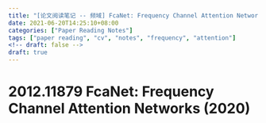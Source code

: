 ```yaml
---
title: "[论文阅读笔记 -- 频域] FcaNet: Frequency Channel Attention Networks (2020)"
date: 2021-06-20T14:25:10+08:00
categories: ["Paper Reading Notes"]
tags: ["paper reading", "cv", "notes", "frequency", "attention"]
<!-- draft: false -->
draft: true
---
```


# 2012.11879 FcaNet: Frequency Channel Attention Networks (2020)
